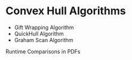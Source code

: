 # Convex Hull Algorithms
- Gift Wrapping Algorithm
- QuickHull Algorithm
- Graham Scan Algorithm

Runtime Comparisons in PDFs
